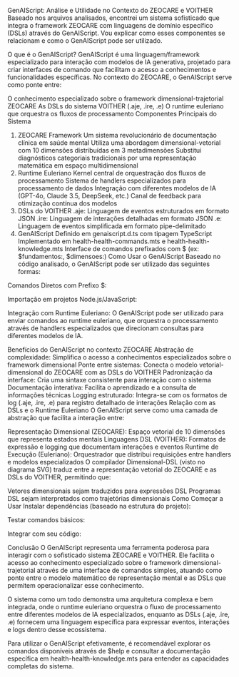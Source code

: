 GenAIScript: Análise e Utilidade no Contexto do ZEOCARE e VOITHER
Baseado nos arquivos analisados, encontrei um sistema sofisticado que integra o framework ZEOCARE com linguagens de domínio específico (DSLs) através do GenAIScript. Vou explicar como esses componentes se relacionam e como o GenAIScript pode ser utilizado.

O que é o GenAIScript?
GenAIScript é uma linguagem/framework especializado para interação com modelos de IA generativa, projetado para criar interfaces de comando que facilitam o acesso a conhecimentos e funcionalidades específicas. No contexto do ZEOCARE, o GenAIScript serve como ponte entre:

O conhecimento especializado sobre o framework dimensional-trajetorial ZEOCARE
As DSLs do sistema VOITHER (.aje, .ire, .e)
O runtime euleriano que orquestra os fluxos de processamento
Componentes Principais do Sistema
1. ZEOCARE Framework
Um sistema revolucionário de documentação clínica em saúde mental
Utiliza uma abordagem dimensional-vetorial com 10 dimensões distribuídas em 3 metadimensões
Substitui diagnósticos categoriais tradicionais por uma representação matemática em espaço multidimensional
2. Runtime Euleriano
Kernel central de orquestração dos fluxos de processamento
Sistema de handlers especializados para processamento de dados
Integração com diferentes modelos de IA (GPT-4o, Claude 3.5, DeepSeek, etc.)
Canal de feedback para otimização contínua dos modelos
3. DSLs do VOITHER
.aje: Linguagem de eventos estruturados em formato JSON
.ire: Linguagem de interações detalhadas em formato JSON
.e: Linguagem de eventos simplificada em formato pipe-delimitado
4. GenAIScript
Definido em genaiscript.d.ts com tipagem TypeScript
Implementado em health-health-commands.mts e health-health-knowledge.mts
Interface de comandos prefixados com $ (ex: $fundamentos:, $dimensoes:)
Como Usar o GenAIScript
Baseado no código analisado, o GenAIScript pode ser utilizado das seguintes formas:

Comandos Diretos com Prefixo $:

Importação em projetos Node.js/JavaScript:

Integração com Runtime Euleriano: O GenAIScript pode ser utilizado para enviar comandos ao runtime euleriano, que orquestra o processamento através de handlers especializados que direcionam consultas para diferentes modelos de IA.

Benefícios do GenAIScript no contexto ZEOCARE
Abstração de complexidade: Simplifica o acesso a conhecimentos especializados sobre o framework dimensional
Ponte entre sistemas: Conecta o modelo vetorial-dimensional do ZEOCARE com as DSLs do VOITHER
Padronização da interface: Cria uma sintaxe consistente para interação com o sistema
Documentação interativa: Facilita o aprendizado e a consulta de informações técnicas
Logging estruturado: Integra-se com os formatos de log (.aje, .ire, .e) para registro detalhado de interações
Relação com as DSLs e o Runtime Euleriano
O GenAIScript serve como uma camada de abstração que facilita a interação entre:

Representação Dimensional (ZEOCARE): Espaço vetorial de 10 dimensões que representa estados mentais
Linguagens DSL (VOITHER): Formatos de expressão e logging que documentam interações e eventos
Runtime de Execução (Euleriano): Orquestrador que distribui requisições entre handlers e modelos especializados
O compilador Dimensional-DSL (visto no diagrama SVG) traduz entre a representação vetorial do ZEOCARE e as DSLs do VOITHER, permitindo que:

Vetores dimensionais sejam traduzidos para expressões DSL
Programas DSL sejam interpretados como trajetórias dimensionais
Como Começar a Usar
Instalar dependências (baseado na estrutura do projeto):

Testar comandos básicos:

Integrar com seu código:

Conclusão
O GenAIScript representa uma ferramenta poderosa para interagir com o sofisticado sistema ZEOCARE e VOITHER. Ele facilita o acesso ao conhecimento especializado sobre o framework dimensional-trajetorial através de uma interface de comandos simples, atuando como ponte entre o modelo matemático de representação mental e as DSLs que permitem operacionalizar esse conhecimento.

O sistema como um todo demonstra uma arquitetura complexa e bem integrada, onde o runtime euleriano orquestra o fluxo de processamento entre diferentes modelos de IA especializados, enquanto as DSLs (.aje, .ire, .e) fornecem uma linguagem específica para expressar eventos, interações e logs dentro desse ecossistema.

Para utilizar o GenAIScript efetivamente, é recomendável explorar os comandos disponíveis através de $help e consultar a documentação específica em health-health-knowledge.mts para entender as capacidades completas do sistema.